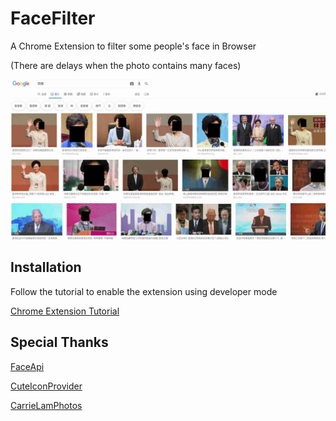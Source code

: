 # FaceFilter

A Chrome Extension to filter some people's face in Browser

(There are delays when the photo contains many faces)

![Demo](demo/demo.jpg)


## Installation

Follow the tutorial to enable the extension using developer mode

[Chrome Extension Tutorial](https://developer.chrome.com/extensions/getstarted)



## Special Thanks

[FaceApi](https://github.com/justadudewhohacks/face-api.js)

[CuteIconProvider](www.flaticon.com)

[CarrieLamPhotos](https://www.facebook.com/carrielam.hksar/)
